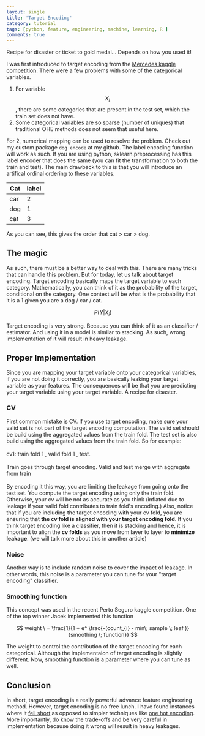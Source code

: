 ```yaml
---
layout: single
title: 'Target Encoding'
category: tutorial
tags: [python, feature, engineering, machine, learning, R ]
comments: true
---
```


Recipe for disaster or ticket to gold medal... Depends on how you used it!

<script src="https://cdn.mathjax.org/mathjax/latest/MathJax.js?config=TeX-AMS-MML_HTMLorMML" type="text/javascript"></script>

I was first introduced to target encoding from the [Mercedes kaggle competition](). There were a few problems with some of the categorical variables. 

1. For variable $$ X_{i} $$, there are some categories that are present in the test set, which the train set does not have. 
2. Some categorical variables are so sparse (number of uniques) that traditional OHE methods does not seem that useful here. 

For 2, numerical mapping can be used to resolve the problem. Check out my custom package `dog encode` at my github. The label encoding function will work as such. If you are using python, sklearn.preprocessing has this label encoder that does the same (you can fit the transformation to both the train and test). 
The main drawback to this is that you will introduce an artifical ordinal ordering to these variables. 

Cat | label 
--- | ---
car | 2
dog | 1
cat | 3

As you can see, this gives the order that cat > car > dog. 

## The magic 

As such, there must be a better way to deal with this. There are many tricks that can handle this problem. But for today, let us talk about target encoding. Target encoding basically maps the target variable to each category. Mathematically, you can think of it as the probability of the target, conditional on the category. One context will be what is the probability that it is a 1 given you are a dog / car / cat. 

$$
P(Y | X_{i} ) 
$$ 

Target encoding is very strong. Because you can think of it as an classifier / estimator. And using it in a model is similar to stacking. As such, wrong implementation of it will result in heavy leakage. 

## Proper Implementation 

Since you are mapping your target variable onto your categorical variables, if you are not doing it correctly, you are basically leaking your target variable as your features. The consequences will be that you are predicting your target variable using your target variable. A recipe for disaster. 

### CV 

First common mistake is CV. If you use target encoding, make sure your valid set is not part of the target encoding computation. The valid set should be build using the aggregated values from the train fold. The test set is also build using the aggregated values from the train fold. So for example: 
<br>
<br>
cv1: train fold 1 , valid fold 1 , test.
<br>
<br>
Train goes through target encoding. Valid and test merge with aggregate from train 
<br>
<br>
By encoding it this way, you are limiting the leakage from going onto the test set. You compute the target encoding using only the train fold. Otherwise, your cv will be not as accurate as you think (inflated due to leakage if your valid fold contributes to train fold's encoding.)
Also, notice that if you are including the target encoding with your cv fold, you are ensuring that **the cv fold is aligned with your target encoding fold**. If you think target encoding like a classifier, then it is stacking and hence, it is important to align the **cv folds** as you move from layer to layer to **minimize leakage**. (we will talk more about this in another article) 

### Noise 
Another way is to include random noise to cover the impact of leakage. In other words, this noise is a parameter you can tune for your "target encoding" classifier. 

### Smoothing function 
This concept was used in the recent Perto Seguro kaggle competition. One of the top winner Jacek implemented this function 

$$
weight \ = \frac{1}{1 + e^ \frac{-(count_{i} - min\; sample \; leaf )}{smoothing \; function}}
$$

The weight to control the contribution of the target encoding for each categorical. Although the implementaion of target encoding is slightly different. Now, smoothing function is a parameter where you can tune as well.  


## Conclusion

In short, target encoding is a really powerful advance feature engineering method. However, target encoding is no free lunch. I have found instances where it [fell short](https://www.kaggle.com/c/porto-seguro-safe-driver-prediction) as opposed to simpler techniques like [one hot encoding](https://en.wikipedia.org/wiki/One-hot). More importantly, do know the trade-offs and be very careful in implementation because doing it wrong will result in heavy leakages. 
